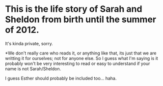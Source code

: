 # This is the life story of Sarah and Sheldon from birth until the summer of 2012.  #

It's kinda private, sorry. 
 
*We don't really care who reads it, or anything like that, its just that we are writting it for ourselves; not for anyone else. So I guess what I'm saying is it probably won't be very interesting to read or easy to understand if your name is not Sarah/Sheldon. 

I guess Esther should probably be included too... haha. 
